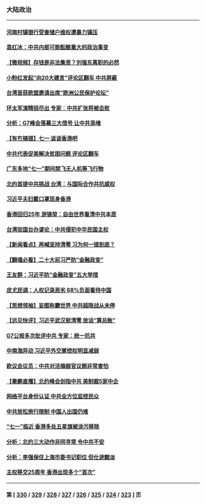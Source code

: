### 大陆政治
---
#### [河南村镇银行受害储户维权遭暴力镇压](../../pages/ncid277/n13770841.md) 
#### [袁红冰：中共内部可能酝酿重大的政治事变](../../pages/ncid277/n13770821.md) 
#### [【微视频】存钱是非法集资？刘强东离职的必然](../../pages/ncid277/n13770822.md) 
#### [小粉红发起“向20大建言”评论区翻车 中共屏蔽](../../pages/ncid277/n13770518.md) 
#### [台湾首获欧盟邀请出席“欧洲公民保护论坛”](../../pages/ncid277/n13770783.md) 
#### [环太军演精锐尽出 专家︰中共扩张将被击败](../../pages/ncid277/n13770768.md) 
#### [分析：G7峰会落幕三大信号 让中共添堵](../../pages/ncid277/n13770331.md) 
#### [【有冇搞错】七一 谈谈香港吧](../../pages/ncid277/n13770515.md) 
#### [中共代表促美解决贫困问题 评论区翻车](../../pages/ncid277/n13770656.md) 
#### [广东多地“七一”期间禁飞无人机等飞行物](../../pages/ncid277/n13770598.md) 
#### [北约首提中共挑战 台湾：与国际合作共抗威权](../../pages/ncid277/n13770572.md) 
#### [习近平夫妇戴口罩现身香港](../../pages/ncid277/n13770552.md) 
#### [香港回归25年 游锡堃：自由世界看清中共本质](../../pages/ncid277/n13770524.md) 
#### [台湾驳国台办谬论：中共侵犯中华民国主权](../../pages/ncid277/n13770431.md) 
#### [【新闻看点】再喊坚持清零 习为何一错到底？](../../pages/ncid277/n13770166.md) 
#### [【翻墙必看】二十大前习严防“金融政变”](../../pages/ncid277/n13770337.md) 
#### [王友群：习近平防“金融政变”五大举措](../../pages/ncid277/n13770232.md) 
#### [皮尤民调：人权记录恶劣 68%负面看待中国](../../pages/ncid277/n13770177.md) 
#### [【思想领袖】妄图称霸世界 中共超限战从未停](../../pages/ncid277/n13745142.md) 
#### [【远见快评】习近平武汉挺清零 放话“算总账”](../../pages/ncid277/n13770247.md) 
#### [G7公报多次批评中共 专家：统一抗共](../../pages/ncid277/n13770257.md) 
#### [中南海异动 习近平外交掌控权明显减弱](../../pages/ncid277/n13770270.md) 
#### [欧议会议员：中共对活摘器官议题非常害怕](../../pages/ncid277/n13770228.md) 
#### [【秦鹏直播】北约峰会剑指中共 美制裁5家中企](../../pages/ncid277/n13770243.md) 
#### [网络平台身份认证 中共全方位监控民众](../../pages/ncid277/n13770238.md) 
#### [中共放松旅行限制 中国人出国仍难](../../pages/ncid277/n13770135.md) 
#### [“七一”临近 香港多处五星旗被涂污移除](../../pages/ncid277/n13770211.md) 
#### [分析：北约三大动作非同寻常 令中共不安](../../pages/ncid277/n13770139.md) 
#### [分析：李强保住上海市委书记职位 但仕途黯淡](../../pages/ncid277/n13770157.md) 
#### [主权移交25周年 香港出现多个“首次”](../../pages/ncid277/n13770117.md) 

---
#### 第 [ [330](./330.md) / [329](./329.md) / [328](./328.md) / [327](./327.md) / [326](./326.md) / [325](./325.md) / [324](./324.md) / [323](./323.md) ] 页
